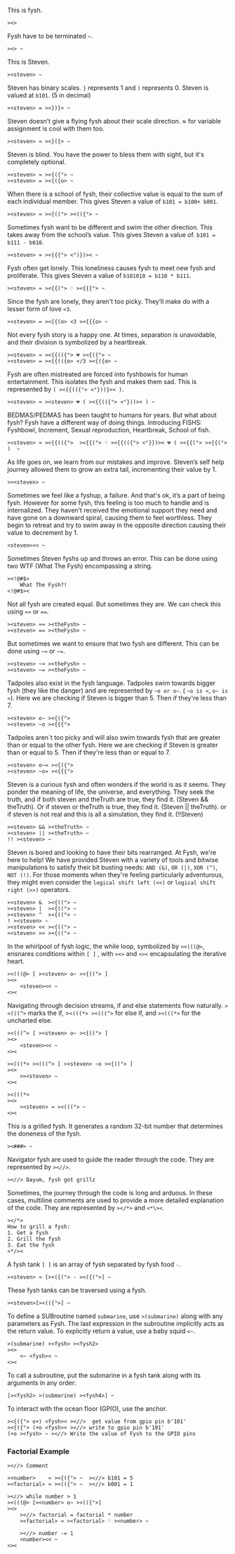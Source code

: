 This is fysh.

```fysh
><>
```

Fysh have to be terminated `~`.

```fysh
><> ~
```

This is Steven.

```fysh
><steven> ~
```

Steven has binary scales. `}` represents 1 and `)` represents 0. Steven is
valued at `b101`. (5 in decimal)

```fysh
><steven> = ><})}> ~
```

Steven doesn’t give a flying fysh about their scale direction. ≈ for variable
assignment is cool with them too.

```fysh
><steven> ≈ ><}({> ~
```

Steven is blind. You have the power to bless them with sight, but it's
completely optional.

```fysh
><steven> ≈ ><{({°> ~
><steven> = ><{({o> ~
```

When there is a school of fysh, their collective value is equal to the sum of
each individual member. This gives Steven a value of `b101 = b100+ b001`.

```fysh
><steven> ≈ ><{((°> ><(({°> ~
```

Sometimes fysh want to be different and swim the other direction. This takes
away from the school’s value. This gives Steven a value of.
`b101 = b111 - b010`.

```fysh
><steven> ≈ ><{{{°> <°)})>< ~
```

Fysh often get lonely. This loneliness causes fysh to meet new fysh and
proliferate. This gives Steven a value of `b101010 = b110 * b111`.

```fysh
><steven> ≈ ><{{(°> ♡ ><{{{°> ~
```

Since the fysh are lonely, they aren't too picky. They’ll make do with a lesser
form of love `<3`.

```fysh
><steven> = ><{{(o> <3 ><{{{o> ~
```

Not every fysh story is a happy one. At times, separation is unavoidable, and
their division is symbolized by a heartbreak.

```fysh
><steven> ≈ ><{{(({°> 💔 ><{({°> ~
><steven> = ><{{(({o> </3 ><{({o> ~
```

Fysh are often mistreated are forced into fyshbowls for human entertainment. This isolates the fysh and makes them sad. This is represented by `( ><{{(({°> <°}))}>< )`. 
```fysh
><steven> ≈ ><steven> 💔 ( ><{{(({°> <°}))>< ) ~
```

BEDMAS/PEDMAS has been taught to humans for years. But what about fysh? Fysh have a different way of doing things. Introducing FISHS: Fyshbowl, Increment, Sexual reproduction, Heartbreak, School of fish.
```fysh
><steven> ≈ ><{{(({°>  ><{{(°> ♡ ><{{(({°> <°}})>< 💔 ( ><{{(°> ><{{(°> )  ~

```

As life goes on, we learn from our mistakes and improve. Steven’s self help
journey allowed them to grow an extra tail, incrementing their value by 1.
```fysh
>><steven> ~
```

Sometimes we feel like a fyshup, a failure. And that's ok, it’s a part of being
fysh. However for some fysh, this feeling is too much to handle and is
internalized. They haven’t received the emotional support they need and have
gone on a downward spiral, causing them to feel worthless. They begin to retreat
and try to swim away in the opposite direction causing their value to decrement
by 1.

```fysh
<steven><< ~
```

Sometimes Steven fyshs up and throws an error. This can be done using two WTF
(What The Fysh) encompassing a string.

```fysh
><!@#$>
	What The Fysh?!
<!@#$><
```

Not all fysh are created equal. But sometimes they are. We can check this using
`≈≈` or `==`.

```fysh
><steven> ≈≈ ><theFysh> ~
><steven> == ><theFysh> ~
```

But sometimes we want to ensure that two fysh are different. This can be done
using `~≈` or `~=`.

```fysh
><steven> ~≈ ><theFysh> ~
><steven> ~= ><theFysh> ~
```

Tadpoles also exist in the fysh language. Tadpoles swim towards bigger fysh
(they like the danger) and are represented by `~o or o~`. ( `~o is <`, `o~ is >`).
Here we are checking if Steven is bigger than 5. Then if they're less than 7.

```fysh
><steven> o~ ><{({°>
><steven> ~o ><{{{°>
```

Tadpoles aren`t too picky and will also swim towards fysh that are greater than or equal to the other fysh. 
Here we are checking if Steven is greater than or equal to 5. Then if they're less than or equal to 7.

```fysh
><steven> o~≈ ><{({°>
><steven> ~o≈ ><{{{°>
```

Steven is a curious fysh and often wonders if the world is as it seems. They
ponder the meaning of life, the universe, and everything. They seek the truth,
and if both steven and theTruth are true, they find it. (Steven && theTruth). Or
if steven or theTruth is true, they find it. (Steven || theTruth). or if steven
is not real and this is all a simulation, they find it. (!!Steven)

```fysh
><steven> && ><theTruth> ~
><steven> || ><theTruth> ~
!! ><steven> ~
```

Steven is bored and looking to have their bits
rearranged. At Fysh, we're here to help! We have provided Steven with a
variety of tools and bitwise manipulations to satisfy their bit busting needs: `AND (&)`, `OR (|)`,
`XOR (^)`, `NOT (!)`. For those moments when they're feeling particularly
adventurous, they might even consider the `logical shift left (<<)` or
`logical shift right (>>)` operators.

```fysh
><steven> &  ><{((°> ~
><steven> |  ><{((°> ~
><steven> ^  ><{((°> ~
! ><steven> ~
><steven> << ><{((°> ~
><steven> >> ><{((°> ~
```

In the whirlpool of fysh logic, the while loop, symbolized by `><(((@>`,
ensnares conditions within `[ ]` , with `><>` and `<><` encapsulating the
iterative heart.

```fysh
><(((@> [ ><steven> o~ ><{((°> ]
><>
	<steven><< ~
<><
```

Navigating through decision streams, if and else statements flow naturally.
`><(((^>` marks the if, >`<(((*> ><(((^>` for else if, and `><(((*>` for the
uncharted else.

```fysh
><(((^> [ ><steven> o~ ><{((°> ]
><>
	<steven><< ~
<><

><(((*> ><(((^> [ ><steven> ~o ><{((°> ]
><>
	>><steven> ~
<><

><(((*>
><>
	><steven> ≈ ><(((°> ~
<><
```

This is a grilled fysh. It generates a random 32-bit number that determines the
doneness of the fysh.

```fysh
><###> ~
```

Navigator fysh are used to guide the reader through the code. They are
represented by `><//>`.

```fysh
><//> Dayum, fysh got grillz
```

Sometimes, the journey through the code is long and arduous. In these cases,
multiline comments are used to provide a more detailed explanation of the code.
They are represented by `></*>` and `<*\><`.

```fysh
></*>
How to grill a fysh:
1. Get a fysh
2. Grill the fysh
3. Eat the fysh
<*/><
```

A fysh tank `[ ]` is an array of fysh separated by fysh food `-`.

```fysh
><steven> ≈ [><({(°> - ><({(°>] ~
```

These fysh tanks can be traversed using a fysh.

```fysh
><steven>[><(({°>] ~
```

To define a SUBroutine named `submarine`, use `>(submarine)` along with any parameters as Fysh.
The last expression in the subroutine implicitly acts as the return value. 
To explicitly return a value, use a baby squid `<~`. 

```fysh
>(submarine) ><fysh> ><fysh2>
><>
	<~ <fysh>< ~
<><
```

To call a subroutine, put the submarine in a fysh tank along with its arguments in any order:

```fysh
[><fysh2> >(submarine) ><fysh4>] ~
```

To interact with the ocean floor (GPIO), use the anchor. 
```fysh
><{({°> o+) <fysh>< ><//>  get value from gpio pin b'101'
><{({°> (+o <fysh>< ><//> write to gpio pin b'101'
(+o ><fysh> ~ ><//> Write the value of Fysh to the GPIO pins

```

### Factorial Example

```fysh
><//> Comment

><number>    ≈ ><{({°> ~  ><//> b101 = 5
><factorial> ≈ ><(({°> ~  ><//> b001 = 1

><//> while number > 1
><(((@> [><number> o~ ><(({°>]
><>
	><//> factorial = factorial * number
	><factorial> ≈ ><factorial> ♡ ><number> ~

	><//> number -= 1
	<number><< ~
<><
```
